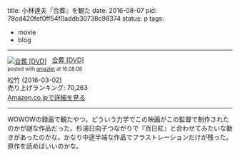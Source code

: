 title: 小林達夫『合葬』を観た
date: 2016-08-07
pid: 78cd420fef0ff54f0addb30738c98374
status: p
tags:
- movie
- blog
---

<div class="amazlet-box" style="margin-bottom:0px;"><div class="amazlet-image" style="float:left;margin:0px 12px 1px 0px;"><a href="http://www.amazon.co.jp/exec/obidos/ASIN/B018K0OG6A/dotimpact-22/ref=nosim/" name="amazletlink" target="_blank"><img src="http://ecx.images-amazon.com/images/I/515cyWeR9yL._SL160_.jpg" alt="合葬 [DVD]" style="border: none;" /></a></div><div class="amazlet-info" style="line-height:120%; margin-bottom: 10px"><div class="amazlet-name" style="margin-bottom:10px;line-height:120%"><a href="http://www.amazon.co.jp/exec/obidos/ASIN/B018K0OG6A/dotimpact-22/ref=nosim/" name="amazletlink" target="_blank">合葬 [DVD]</a><div class="amazlet-powered-date" style="font-size:80%;margin-top:5px;line-height:120%">posted with <a href="http://www.amazlet.com/" title="amazlet" target="_blank">amazlet</a> at 16.08.08</div></div><div class="amazlet-detail">松竹 (2016-03-02)<br />売り上げランキング: 70,263<br /></div><div class="amazlet-sub-info" style="float: left;"><div class="amazlet-link" style="margin-top: 5px"><a href="http://www.amazon.co.jp/exec/obidos/ASIN/B018K0OG6A/dotimpact-22/ref=nosim/" name="amazletlink" target="_blank">Amazon.co.jpで詳細を見る</a></div></div></div><div class="amazlet-footer" style="clear: left"></div></div>

---- 

WOWOWの録画で観たやつ。どういう力学でこの映画がこの監督で制作されたのかが謎な作品だった。杉浦日向子つながりで『百日紅』と合わせてみたいな動きがあったのかな。かなり中途半端な作品でフラストレーションだけが残った。原作を読めばいいのかな。